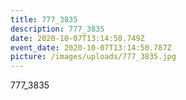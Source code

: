 ```yaml
---
title: 777_3835
description: 777_3835
date: 2020-10-07T13:14:50.749Z
event_date: 2020-10-07T13:14:50.787Z
picture: /images/uploads/777_3835.jpg
---
```

777_3835